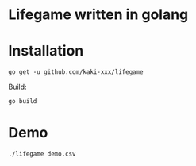# Lifegame written in golang

# Installation

```
go get -u github.com/kaki-xxx/lifegame
```

Build:

```
go build
```

# Demo

```
./lifegame demo.csv
```
